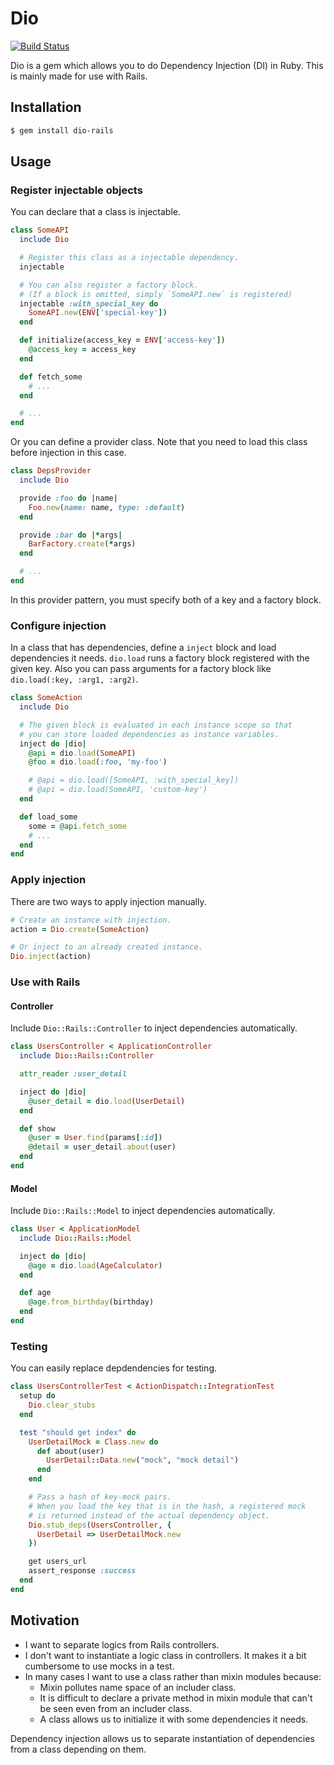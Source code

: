 # Dio

[![Build Status][travis-badge]](https://travis-ci.org/ryym/dio)

[travis-badge]: https://travis-ci.org/ryym/dio.svg?branch=master

Dio is a gem which allows you to do Dependency Injection (DI) in Ruby.
This is mainly made for use with Rails.

## Installation

```bash
$ gem install dio-rails
```

## Usage

### Register injectable objects

You can declare that a class is injectable.

```ruby
class SomeAPI
  include Dio

  # Register this class as a injectable dependency.
  injectable

  # You can also register a factory block.
  # (If a block is omitted, simply `SomeAPI.new` is registered)
  injectable :with_special_key do
    SomeAPI.new(ENV['special-key'])
  end

  def initialize(access_key = ENV['access-key'])
    @access_key = access_key
  end

  def fetch_some
    # ...
  end

  # ...
end
```

Or you can define a provider class.
Note that you need to load this class before injection in this case.

```ruby
class DepsProvider
  include Dio

  provide :foo do |name|
    Foo.new(name: name, type: :default)
  end

  provide :bar do |*args|
    BarFactory.create(*args)
  end

  # ...
end
```

In this provider pattern, you must specify both of a key and a factory block.

### Configure injection

In a class that has dependencies, define a `inject` block and load dependencies it needs.
`dio.load` runs a factory block registered with the given key.
Also you can pass arguments for a factory block like `dio.load(:key, :arg1, :arg2)`.

```ruby
class SomeAction
  include Dio

  # The given block is evaluated in each instance scope so that
  # you can store loaded dependencies as instance variables.
  inject do |dio|
    @api = dio.load(SomeAPI)
    @foo = dio.load(:foo, 'my-foo')

    # @api = dio.load([SomeAPI, :with_special_key])
    # @api = dio.load(SomeAPI, 'custom-key')
  end

  def load_some
    some = @api.fetch_some
    # ...
  end
end
```

### Apply injection

There are two ways to apply injection manually.

```ruby
# Create an instance with injection.
action = Dio.create(SomeAction)

# Or inject to an already created instance.
Dio.inject(action)
```

### Use with Rails

#### Controller

Include `Dio::Rails::Controller` to inject dependencies automatically.

```ruby
class UsersController < ApplicationController
  include Dio::Rails::Controller

  attr_reader :user_detail

  inject do |dio|
    @user_detail = dio.load(UserDetail)
  end

  def show
    @user = User.find(params[:id])
    @detail = user_detail.about(user)
  end
end
```

#### Model

Include `Dio::Rails::Model` to inject dependencies automatically.

```ruby
class User < ApplicationModel
  include Dio::Rails::Model

  inject do |dio|
    @age = dio.load(AgeCalculator)
  end

  def age
    @age.from_birthday(birthday)
  end
end
```

### Testing

You can easily replace depdendencies for testing.

```ruby
class UsersControllerTest < ActionDispatch::IntegrationTest
  setup do
    Dio.clear_stubs
  end

  test "should get index" do
    UserDetailMock = Class.new do
      def about(user)
        UserDetail::Data.new("mock", "mock detail")
      end
    end

    # Pass a hash of key-mock pairs.
    # When you load the key that is in the hash, a registered mock
    # is returned instead of the actual dependency object.
    Dio.stub_deps(UsersController, {
      UserDetail => UserDetailMock.new
    })

    get users_url
    assert_response :success
  end
end
```

## Motivation

- I want to separate logics from Rails controllers.
- I don't want to instantiate a logic class in controllers.
  It makes it a bit cumbersome to use mocks in a test.
- In many cases I want to use a class rather than mixin modules because:
    - Mixin pollutes name space of an includer class.
    - It is difficult to declare a private method in mixin module
      that can't be seen even from an includer class.
    - A class allows us to initialize it with some dependencies it needs.

Dependency injection allows us to separate instantiation of dependencies from a class depending on them.
